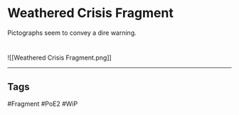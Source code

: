# Weathered Crisis Fragment
Pictographs seem to convey a dire warning.

#
![[Weathered Crisis Fragment.png]]

---
## Tags
#Fragment 
#PoE2 
#WiP 